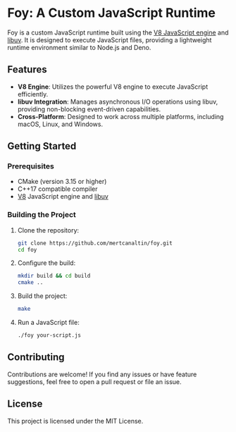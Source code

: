 
# Foy: A Custom JavaScript Runtime

Foy is a custom JavaScript runtime built using the [V8 JavaScript engine](https://v8.dev/) and [libuv](https://libuv.org/). It is designed to execute JavaScript files, providing a lightweight runtime environment similar to Node.js and Deno.

## Features

- **V8 Engine**: Utilizes the powerful V8 engine to execute JavaScript efficiently.
- **libuv Integration**: Manages asynchronous I/O operations using libuv, providing non-blocking event-driven capabilities.
- **Cross-Platform**: Designed to work across multiple platforms, including macOS, Linux, and Windows.

## Getting Started

### Prerequisites

- CMake (version 3.15 or higher)
- C++17 compatible compiler
- [V8](https://v8.dev/docs/build) JavaScript engine and [libuv](https://libuv.org/)

### Building the Project

1. Clone the repository:

   ```bash
   git clone https://github.com/mertcanaltin/foy.git
   cd foy
   ```

2. Configure the build:

   ```bash
   mkdir build && cd build
   cmake ..
   ```

3. Build the project:

   ```bash
   make
   ```

4. Run a JavaScript file:

   ```bash
   ./foy your-script.js
   ```

## Contributing

Contributions are welcome! If you find any issues or have feature suggestions, feel free to open a pull request or file an issue.

## License

This project is licensed under the MIT License.
